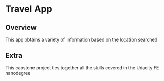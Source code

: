 # Travel App

## Overview
This app obtains a variety of information based on the location searched

## Extra
This capstone project ties together all the skills covered in the Udacity FE nanodegree
